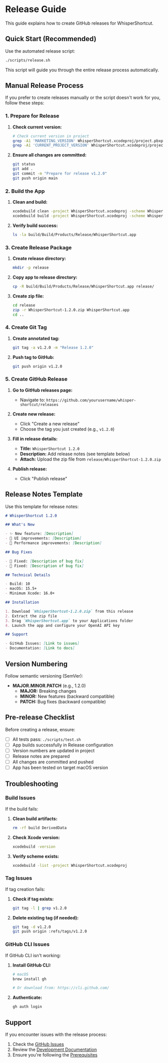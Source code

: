 # Release Guide

This guide explains how to create GitHub releases for WhisperShortcut.

## Quick Start (Recommended)

Use the automated release script:

```bash
./scripts/release.sh
```

This script will guide you through the entire release process automatically.

## Manual Release Process

If you prefer to create releases manually or the script doesn't work for you, follow these steps:

### 1. Prepare for Release

1. **Check current version:**

   ```bash
   # Check current version in project
   grep -A1 'MARKETING_VERSION' WhisperShortcut.xcodeproj/project.pbxproj
   grep -A1 'CURRENT_PROJECT_VERSION' WhisperShortcut.xcodeproj/project.pbxproj
   ```

2. **Ensure all changes are committed:**

   ```bash
   git status
   git add .
   git commit -m "Prepare for release v1.2.0"
   git push origin main
   ```

### 2. Build the App

1. **Clean and build:**

   ```bash
   xcodebuild clean -project WhisperShortcut.xcodeproj -scheme WhisperShortcut -configuration Release
   xcodebuild build -project WhisperShortcut.xcodeproj -scheme WhisperShortcut -configuration Release -derivedDataPath build
   ```

2. **Verify build success:**

   ```bash
   ls -la build/Build/Products/Release/WhisperShortcut.app
   ```

### 3. Create Release Package

1. **Create release directory:**

   ```bash
   mkdir -p release
   ```

2. **Copy app to release directory:**

   ```bash
   cp -R build/Build/Products/Release/WhisperShortcut.app release/
   ```

3. **Create zip file:**

   ```bash
   cd release
   zip -r WhisperShortcut-1.2.0.zip WhisperShortcut.app
   cd ..
   ```

### 4. Create Git Tag

1. **Create annotated tag:**

   ```bash
   git tag -a v1.2.0 -m "Release 1.2.0"
   ```

2. **Push tag to GitHub:**

   ```bash
   git push origin v1.2.0
   ```

### 5. Create GitHub Release

1. **Go to GitHub releases page:**
   - Navigate to: `https://github.com/yourusername/whisper-shortcut/releases`

2. **Create new release:**
   - Click "Create a new release"
   - Choose the tag you just created (e.g., `v1.2.0`)

3. **Fill in release details:**
   - **Title:** `WhisperShortcut 1.2.0`
   - **Description:** Add release notes (see template below)
   - **Attach:** Upload the zip file from `release/WhisperShortcut-1.2.0.zip`

4. **Publish release:**
   - Click "Publish release"

## Release Notes Template

Use this template for release notes:

```markdown
# WhisperShortcut 1.2.0

## What's New

- ✨ New feature: [Description]
- 🎨 UI improvements: [Description]
- 🔧 Performance improvements: [Description]

## Bug Fixes

- 🐛 Fixed: [Description of bug fix]
- 🐛 Fixed: [Description of bug fix]

## Technical Details

- Build: 10
- macOS: 15.5+
- Minimum Xcode: 16.0+

## Installation

1. Download `WhisperShortcut-1.2.0.zip` from this release
2. Extract the zip file
3. Drag `WhisperShortcut.app` to your Applications folder
4. Launch the app and configure your OpenAI API key

## Support

- GitHub Issues: [Link to issues]
- Documentation: [Link to docs]
```

## Version Numbering

Follow semantic versioning (SemVer):

- **MAJOR.MINOR.PATCH** (e.g., 1.2.0)
  - **MAJOR:** Breaking changes
  - **MINOR:** New features (backward compatible)
  - **PATCH:** Bug fixes (backward compatible)

## Pre-release Checklist

Before creating a release, ensure:

- [ ] All tests pass: `./scripts/test.sh`
- [ ] App builds successfully in Release configuration
- [ ] Version numbers are updated in project
- [ ] Release notes are prepared
- [ ] All changes are committed and pushed
- [ ] App has been tested on target macOS version

## Troubleshooting

### Build Issues

If the build fails:

1. **Clean build artifacts:**

   ```bash
   rm -rf build DerivedData
   ```

2. **Check Xcode version:**

   ```bash
   xcodebuild -version
   ```

3. **Verify scheme exists:**

   ```bash
   xcodebuild -list -project WhisperShortcut.xcodeproj
   ```

### Tag Issues

If tag creation fails:

1. **Check if tag exists:**

   ```bash
   git tag -l | grep v1.2.0
   ```

2. **Delete existing tag (if needed):**

   ```bash
   git tag -d v1.2.0
   git push origin :refs/tags/v1.2.0
   ```

### GitHub CLI Issues

If GitHub CLI isn't working:

1. **Install GitHub CLI:**

   ```bash
   # macOS
   brew install gh
   
   # Or download from: https://cli.github.com/
   ```

2. **Authenticate:**

   ```bash
   gh auth login
   ```

## Support

If you encounter issues with the release process:

1. Check the [GitHub Issues](https://github.com/yourusername/whisper-shortcut/issues)
2. Review the [Development Documentation](README.md#development)
3. Ensure you're following the [Prerequisites](README.md#prerequisites)
